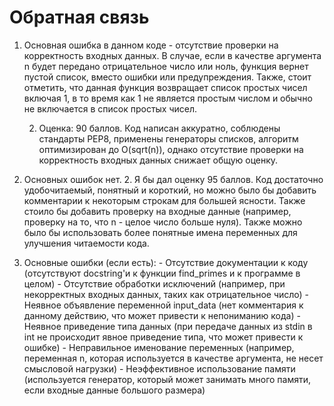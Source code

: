# Обратная связь  

1. Основная ошибка в данном коде - отсутствие проверки на корректность входных данных. В случае, если в качестве аргумента 
    n будет передано отрицательное число или ноль, функция вернет пустой список, вместо ошибки или предупреждения.
    Также, стоит отметить, что данная функция возвращает список простых чисел включая 1, в то время как 1 не является простым числом 
    и обычно не включается в список простых чисел.
    
    2. Оценка: 90 баллов. Код написан аккуратно, соблюдены стандарты PEP8, применены генераторы списков, алгоритм оптимизирован 
    до O(sqrt(n)), однако отсутствие проверки на корректность входных данных снижает общую оценку.

1. Основных ошибок нет.
    2. Я бы дал оценку 95 баллов. Код достаточно удобочитаемый, понятный и короткий, но можно было бы добавить комментарии к некоторым строкам для большей ясности. Также стоило бы добавить проверку на входные данные (например, проверку на то, что n - целое число больше нуля). Также можно было бы использовать более понятные имена переменных для улучшения читаемости кода.



1. Основные ошибки (если есть):
        - Отсутствие документации к коду (отсутствуют docstring'и к функции find_primes и  к программе в целом)
        - Отсутствие обработки исключений (например, при некорректных входных данных, таких как отрицательное число)
        - Неявное объявление переменной input_data (нет комментария к данному действию, что может привести к непониманию кода)
        - Неявное приведение типа данных (при передаче данных из stdin в int не происходит явное приведение типа, что может привести к ошибке)
        - Неправильное именование переменных (например, переменная n, которая используется в качестве аргумента, не несет смысловой нагрузки)
        - Неэффективное использование памяти (используется генератор, который может занимать много памяти, если входные данные большого размера)

